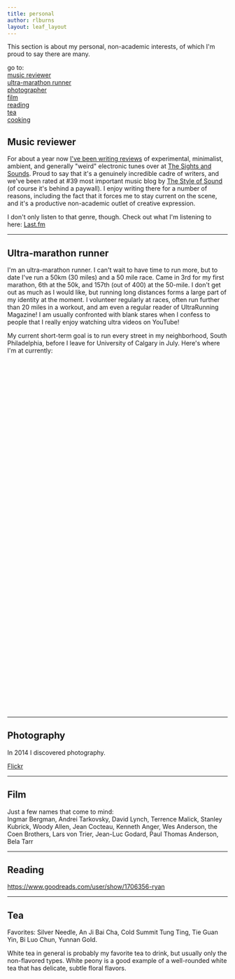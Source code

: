 ```yaml
---
title: personal
author: rlburns
layout: leaf_layout
---
```

This section is about my personal, non-academic interests, of which I'm proud to say there are many. 

go to:  
[music reviewer](#music)   
[ultra-marathon runner](#running)   
[photographer](#photo)   
[film](#film)   
[reading](#books)   
[tea](#tea)   
[cooking](#food)      

<a name="music"> </a>

## Music reviewer

For about a year now [I've been writing reviews](http://thesightsandsounds.com/author/burnsr77/) of experimental, minimalist, ambient, and generally "weird" electronic tunes over at [The Sights and Sounds](http://thesightsandsounds.com/). Proud to say that it's a genuinely incredible cadre of writers, and we've been rated at #39 most important music blog by [The Style of Sound](http://styleofsound.com/top-100-influential-music-blogs/) \(of course it's behind a paywall\). I enjoy writing there for a number of reasons, including the fact that it forces me to stay current on the scene, and it's a productive non-academic outlet of creative expression.

I don't only listen to that genre, though. Check out what I'm listening to here: [Last.fm](http://www.last.fm/user/east_west)


- - -

<a name="running"> </a>

## Ultra-marathon runner

I'm an ultra-marathon runner. I can't wait to have time to run more, but to date I've run a 50km (30 miles) and a 50 mile race. Came in 3rd for my first marathon, 6th at the 50k, and 157th (out of 400) at the 50-mile. I don't get out as much as I would like, but running long distances forms a large part of my identity at the moment. I volunteer regularly at races, often run further than 20 miles in a workout, and am even a regular reader of UltraRunning Magazine! I am usually confronted with blank stares when I confess to people that I really enjoy watching ultra videos on YouTube!

My current short-term goal is to run every street in my neighborhood, South Philadelphia, before I leave for University of Calgary in July. Here's where I'm at currently:
<div id='map' style='height:800px; width:1200px'></div>
<script>
		var map = L.map('map',{center:[39.92149,-75.1625],zoom:14});

		L.tileLayer('http://{s}.tile.osm.org/{z}/{x}/{y}.png', {
			attribution: '&copy; <a href="http://osm.org/copyright">OpenStreetMap</a> contributors'
		}).addTo(map);


		L.geoJson(runkeeper, {style: myStyle, onEachFeature: onEachFeature}).addTo(map);
</script>

- - -

<a name="photo"> </a>

## Photography

In 2014 I discovered photography.   

[Flickr](http://flickr.com/photos/burnsr77)


- - -

<a name="film"> </a>

## Film

Just a few names that come to mind:  
Ingmar Bergman, Andrei Tarkovsky, David Lynch, Terrence Malick, Stanley Kubrick, Woody Allen, Jean Cocteau, Kenneth Anger, Wes Anderson, the Coen Brothers, Lars von Trier, Jean-Luc Godard, Paul Thomas Anderson, Bela Tarr


- - -

<a name="books"> </a>

## Reading

https://www.goodreads.com/user/show/1706356-ryan



- - -

<a name="tea"> </a>

## Tea

Favorites: Silver Needle, An Ji Bai Cha, Cold Summit Tung Ting, Tie Guan Yin, Bi Luo Chun, Yunnan Gold.

White tea in general is probably my favorite tea to drink, but usually only the non-flavored types. White peony is a good example of a well-rounded white tea that has delicate, subtle floral flavors. 





